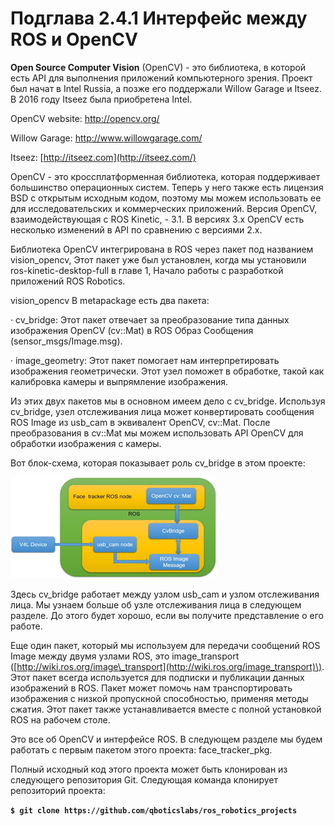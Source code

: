 # Подглава 2.4.1 Интерфейс между ROS и OpenCV

**Open Source Computer Vision** \(OpenCV\) - это библиотека, в которой есть API для выполнения приложений компьютерного зрения. Проект был начат в Intel Russia, а позже его поддержали Willow Garage и Itseez. В 2016 году Itseez была приобретена Intel.

OpenCV website: [h](http://opencv.org/)[t](http://opencv.org/)[t](http://opencv.org/)[p](http://opencv.org/)[://o](http://opencv.org/)[p](http://opencv.org/)[e](http://opencv.org/)[n](http://opencv.org/)[c](http://opencv.org/)[v](http://opencv.org/)[.](http://opencv.org/)[o](http://opencv.org/)[r](http://opencv.org/)[g](http://opencv.org/)[/](http://opencv.org/)

Willow Garage: [h](http://www.willowgarage.com/)[t](http://www.willowgarage.com/)[t](http://www.willowgarage.com/)[p](http://www.willowgarage.com/)[://w](http://www.willowgarage.com/)[w](http://www.willowgarage.com/)[w](http://www.willowgarage.com/)[.](http://www.willowgarage.com/)[w](http://www.willowgarage.com/)[i](http://www.willowgarage.com/)[l](http://www.willowgarage.com/)[l](http://www.willowgarage.com/)[o](http://www.willowgarage.com/)[w](http://www.willowgarage.com/)[g](http://www.willowgarage.com/)[a](http://www.willowgarage.com/)[r](http://www.willowgarage.com/)[a](http://www.willowgarage.com/)[g](http://www.willowgarage.com/)[e](http://www.willowgarage.com/)[.](http://www.willowgarage.com/)[c](http://www.willowgarage.com/)[o](http://www.willowgarage.com/)[m](http://www.willowgarage.com/)[/](http://www.willowgarage.com/)

Itseez: [http://itseez.com](http://itseez.com/)

OpenCV - это кроссплатформенная библиотека, которая поддерживает большинство операционных систем. Теперь у него также есть лицензия BSD с открытым исходным кодом, поэтому мы можем использовать ее для исследовательских и коммерческих приложений. Версия OpenCV, взаимодействующая с ROS Kinetic, - 3.1. В версиях 3.x OpenCV есть несколько изменений в API по сравнению с версиями 2.x.

Библиотека OpenCV интегрирована в ROS через пакет под названием vision\_opencv, Этот пакет уже был установлен, когда мы установили ros-kinetic-desktop-full в главе 1, Начало работы с разработкой приложений ROS Robotics.

 vision\_opencv В metapackage есть два пакета:

·         cv\_bridge: Этот пакет отвечает за преобразование типа данных изображения OpenCV \(cv::Mat\) в ROS Образ Сообщения \(sensor\_msgs/Image.msg\).

·         image\_geometry: Этот пакет помогает нам интерпретировать изображения геометрически. Этот узел поможет в обработке, такой как калибровка камеры и выпрямление изображения.

Из этих двух пакетов мы в основном имеем дело с cv\_bridge. Используя cv\_bridge, узел отслеживания лица может конвертировать сообщения ROS Image из usb\_cam в эквивалент OpenCV, cv::Mat. После преобразования в cv::Mat мы можем использовать API OpenCV для обработки изображения с камеры.  


Вот блок-схема, которая показывает роль cv\_bridge в этом проекте:

![&#x420;&#x438;&#x441;&#x443;&#x43D;&#x43E;&#x43A; 14: &#x440;&#x43E;&#x43B;&#x44C; cv\_bridge](../../.gitbook/assets/image%20%2843%29.png)

Здесь cv\_bridge работает между узлом usb\_cam и узлом отслеживания лица. Мы узнаем больше об узле отслеживания лица в следующем разделе. До этого будет хорошо, если вы получите представление о его работе.

Еще один пакет, который мы используем для передачи сообщений ROS Image между двумя узлами ROS, это image\_transport \([http://wiki.ros.org/image\_transport](http://wiki.ros.org/image_transport)\). Этот пакет всегда используется для подписки и публикации данных изображений в ROS. Пакет может помочь нам транспортировать изображения с низкой пропускной способностью, применяя методы сжатия. Этот пакет также устанавливается вместе с полной установкой ROS на рабочем столе.

Это все об OpenCV и интерфейсе ROS. В следующем разделе мы будем работать с первым пакетом этого проекта: face\_tracker\_pkg.

Полный исходный код этого проекта может быть клонирован из следующего репозитория Git. Следующая команда клонирует репозиторий проекта:

**`$ git clone https://github.com/qboticslabs/ros_robotics_projects`**

